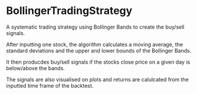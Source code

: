 # BollingerTradingStrategy
A systematic trading strategy using Bollinger Bands to create the buy/sell signals.

After inputting one stock, the algorithm calculates a moving average, the standard deviations and the upper and lower bounds of the Bollinger Bands.

It then producdes buy/sell signals if the stocks close price on a given day is below/above the bands.

The signals are also visualised on plots and returns are calulcated from the inputted time frame of the backtest.

